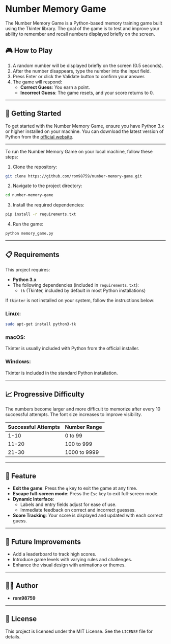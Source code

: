 # Number Memory Game

The Number Memory Game is a Python-based memory training game built using the Tkinter library. The goal of the game is to test and improve your ability to remember and recall numbers displayed briefly on the screen.

## 🎮 How to Play

1. A random number will be displayed briefly on the screen (0.5 seconds).
2. After the number disappears, type the number into the input field.
3. Press Enter or click the Validate button to confirm your answer.
4. The game will respond:
   - **Correct Guess**: You earn a point.
   - **Incorrect Guess**: The game resets, and your score returns to 0.

---

## 🚀 Getting Started

To get started with the Number Memory Game, ensure you have Python 3.x or higher installed on your machine. You can download the latest version of Python from the [official website](https://www.python.org/downloads/).

---

To run the Number Memory Game on your local machine, follow these steps:

1. Clone the repository:

```bash
git clone https://github.com/rom98759/number-memory-game.git
```

2. Navigate to the project directory:

```bash
cd number-memory-game
```

3. Install the required dependencies:

```bash
pip install -r requirements.txt
```

4. Run the game:

```bash
python memory_game.py
```

---

## 📋 Requirements

This project requires:

- **Python 3.x**
- The following dependencies (included in `requirements.txt`):
  - `tk` (Tkinter, included by default in most Python installations)

If `tkinter` is not installed on your system, follow the instructions below:

### Linux:
```bash
sudo apt-get install python3-tk
```

### macOS:
Tkinter is usually included with Python from the official installer.

### Windows:
Tkinter is included in the standard Python installation.

---

## 📈 Progressive Difficulty

The numbers become larger and more difficult to memorize after every 10 successful attempts. The font size increases to improve visibility.

| Successful Attempts | Number Range |
|---------------------|--------------|
| 1-10                | 0 to 99      |
| 11-20               | 100 to 999   |
| 21-30               | 1000 to 9999 |

---

## 📝 Feature

- **Exit the game**: Press the `q` key to exit the game at any time.
- **Escape full-screen mode**: Press the `Esc` key to exit full-screen mode.
- **Dynamic Interface**:
  - Labels and entry fields adjust for ease of use.
  - Immediate feedback on correct and incorrect guesses.
- **Score Tracking**: Your score is displayed and updated with each correct guess.

---

## 🌟 Future Improvements

- Add a leaderboard to track high scores.
- Introduce game levels with varying rules and challenges.
- Enhance the visual design with animations or themes.

---

## 🧑‍💻 Author

- **rom98759**

---

## 📜 License

This project is licensed under the MIT License. See the `LICENSE` file for details.

